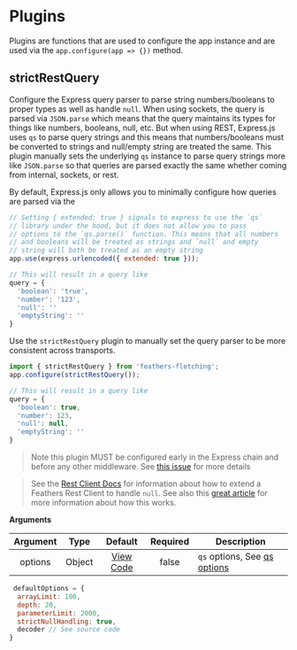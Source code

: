 # Plugins

Plugins are functions that are used to configure the app instance and are used via the `app.configure(app => {})` method.

## strictRestQuery

Configure the Express query parser to parse string numbers/booleans to proper types as well as handle `null`. When using sockets, the query is parsed via `JSON.parse` which means that the query maintains its types for things like numbers, booleans, null, etc. But when using REST, Express.js uses `qs` to parse query strings and this means that numbers/booleans must be converted to strings and null/empty string are treated the same. This plugin manually sets the underlying `qs` instance to parse query strings more like `JSON.parse` so that queries are parsed exactly the same whether coming from internal, sockets, or rest.

By default, Express.js only allows you to minimally configure how queries are parsed via the

```js
// Setting { extended: true } signals to express to use the `qs`
// library under the hood, but it does not allow you to pass
// options to the `qs.parse()` function. This means that all numbers
// and booleans will be treated as strings and `null` and empty
// string will both be treated as an empty string
app.use(express.urlencoded({ extended: true }));

// This will result in a query like
query = {
  'boolean': 'true',
  'number': '123',
  'null': ''
  'emptyString': ''
}
```

Use the `strictRestQuery` plugin to manually set the query parser to be more consistent across transports.

```js
import { strictRestQuery } from 'feathers-fletching';
app.configure(strictRestQuery());

// This will result in a query like
query = {
  'boolean': true,
  'number': 123,
  'null': null,
  'emptyString': ''
}
```

> Note this plugin MUST be configured early in the Express chain and before any other middleware. See [this issue](https://github.com/expressjs/express/issues/3454) for more details

> See the [Rest Client Docs](https://docs.feathersjs.com/api/client/rest.html#extending-rest-clients) for information about how to extend a Feathers Rest Client to handle `null`. See also this [great article](https://mattchaffe.uk/posts/feathersjs-rest-queries-with-null) for more information about how this works.

**Arguments**

| Argument | Type | Default | Required | Description |
| :-: | :-: | :-:  | :-: | - |
| options | Object | [View Code](https://github.com/daddywarbucks/feathers-fletching/blob/master/src/plugins/strictRestQuery.js) | false | `qs` options, See [qs options](https://github.com/ljharb/qs#parsing-objects) |

```js
 defaultOptions = {
  arrayLimit: 100,
  depth: 20,
  parameterLimit: 2000,
  strictNullHandling: true,
  decoder // See source code
}
```
